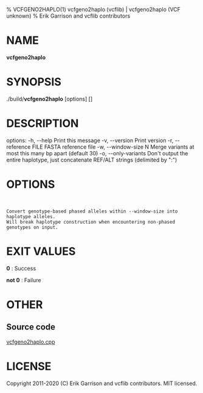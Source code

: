 % VCFGENO2HAPLO(1) vcfgeno2haplo (vcflib) | vcfgeno2haplo (VCF unknown)
% Erik Garrison and vcflib contributors

# NAME

**vcfgeno2haplo**

# SYNOPSIS

./build/**vcfgeno2haplo** [options] [<vcf file>]

# DESCRIPTION

options: -h, --help Print this message -v, --version Print version -r, --reference FILE FASTA reference file -w, --window-size N Merge variants at most this many bp apart (default 30) -o, --only-variants Don't output the entire haplotype, just concatenate REF/ALT strings (delimited by ":")



# OPTIONS

```


Convert genotype-based phased alleles within --window-size into haplotype alleles.
Will break haplotype construction when encountering non-phased genotypes on input.

```





# EXIT VALUES

**0**
: Success

**not 0**
: Failure

# OTHER

## Source code

[vcfgeno2haplo.cpp](https://github.com/vcflib/vcflib/blob/master/src/vcfgeno2haplo.cpp)

# LICENSE

Copyright 2011-2020 (C) Erik Garrison and vcflib contributors. MIT licensed.

<!--
  Created with ./scripts/bin2md.rb scripts/bin2md-template.erb
-->
